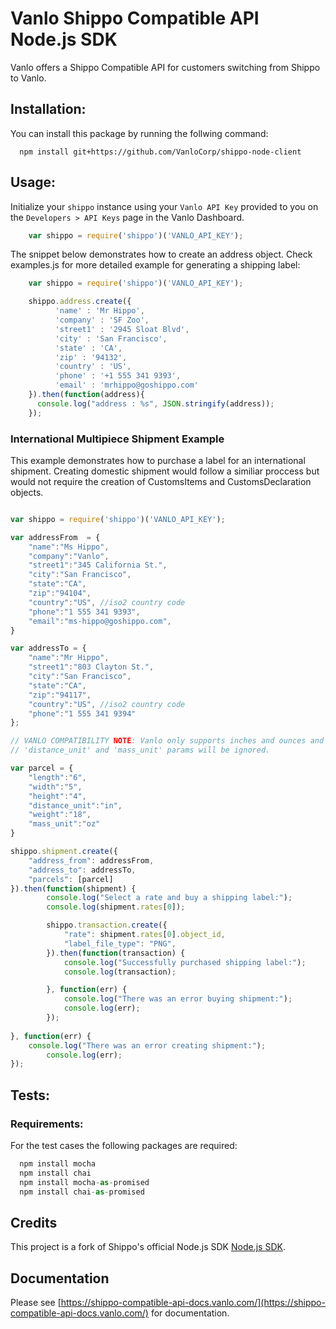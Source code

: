 # Vanlo Shippo Compatible API Node.js SDK

Vanlo offers a Shippo Compatible API for customers switching from Shippo to Vanlo.

## Installation:
You can install this package by running the follwing command:
```shell
  npm install git+https://github.com/VanloCorp/shippo-node-client
```

## Usage:

Initialize your `shippo` instance using your `Vanlo API Key` provided to you on the `Developers > API Keys` page in the Vanlo Dashboard.

```js
    var shippo = require('shippo')('VANLO_API_KEY');
```
The snippet below demonstrates how to create an address object. Check examples.js for more detailed example for generating a shipping label:

```js
    var shippo = require('shippo')('VANLO_API_KEY');

    shippo.address.create({
          'name' : 'Mr Hippo',
          'company' : 'SF Zoo',
          'street1' : '2945 Sloat Blvd',
          'city' : 'San Francisco',
          'state' : 'CA',
          'zip' : '94132',
          'country' : 'US',
          'phone' : '+1 555 341 9393',
          'email' : 'mrhippo@goshippo.com'
    }).then(function(address){
      console.log("address : %s", JSON.stringify(address));
    });
```

### International Multipiece Shipment Example

This example demonstrates how to purchase a label for an international shipment.
Creating domestic shipment would follow a similiar proccess but would not require
the creation of CustomsItems and CustomsDeclaration objects.

```js

var shippo = require('shippo')('VANLO_API_KEY');

var addressFrom  = {
	"name":"Ms Hippo",
	"company":"Vanlo",
	"street1":"345 California St.",
	"city":"San Francisco",
	"state":"CA",
	"zip":"94104",
	"country":"US", //iso2 country code
	"phone":"1 555 341 9393",
	"email":"ms-hippo@goshippo.com",
}

var addressTo = {
	"name":"Mr Hippo",
	"street1":"803 Clayton St.",
	"city":"San Francisco",
	"state":"CA",
	"zip":"94117",
	"country":"US", //iso2 country code
	"phone":"1 555 341 9394"
};

// VANLO COMPATIBILITY NOTE: Vanlo only supports inches and ounces and the
// 'distance_unit' and 'mass_unit' params will be ignored.

var parcel = {
	"length":"6",
	"width":"5",
	"height":"4",
	"distance_unit":"in",
	"weight":"18",
	"mass_unit":"oz"
}

shippo.shipment.create({
	"address_from": addressFrom,
	"address_to": addressTo,
	"parcels": [parcel]
}).then(function(shipment) {
		console.log("Select a rate and buy a shipping label:");
		console.log(shipment.rates[0]);

		shippo.transaction.create({
			"rate": shipment.rates[0].object_id,
			"label_file_type": "PNG",
		}).then(function(transaction) {
			console.log("Successfully purchased shipping label:");
			console.log(transaction);

		}, function(err) {
			console.log("There was an error buying shipment:");
			console.log(err);
		});
    
}, function(err) {
    console.log("There was an error creating shipment:");
		console.log(err);
});
```

## Tests:

### Requirements:
For the test cases the following packages are required:
```js
  npm install mocha
  npm install chai
  npm install mocha-as-promised
  npm install chai-as-promised
```

## Credits

This project is a fork of Shippo's official Node.js SDK [Node.js SDK](https://github.com/goshippo/shippo-node-client).

## Documentation

Please see [https://shippo-compatible-api-docs.vanlo.com/](https://shippo-compatible-api-docs.vanlo.com/) for documentation.

